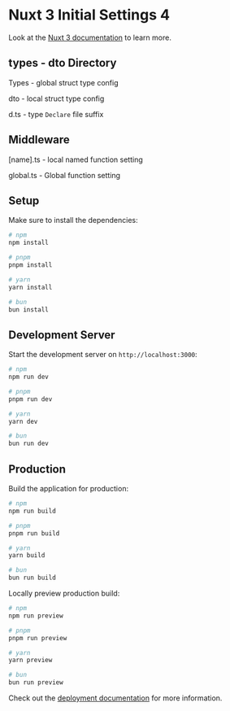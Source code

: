 # Nuxt 3 Initial Settings 4

Look at the [Nuxt 3 documentation](https://nuxt.com/docs/getting-started/introduction) to learn more.

## types - dto Directory

Types - global struct type config

dto - local struct type config

d.ts - type `Declare` file suffix

## Middleware

[name].ts - local named function setting

global.ts - Global function setting

## Setup

Make sure to install the dependencies:

```bash
# npm
npm install

# pnpm
pnpm install

# yarn
yarn install

# bun
bun install
```

## Development Server

Start the development server on `http://localhost:3000`:

```bash
# npm
npm run dev

# pnpm
pnpm run dev

# yarn
yarn dev

# bun
bun run dev
```

## Production

Build the application for production:

```bash
# npm
npm run build

# pnpm
pnpm run build

# yarn
yarn build

# bun
bun run build
```

Locally preview production build:

```bash
# npm
npm run preview

# pnpm
pnpm run preview

# yarn
yarn preview

# bun
bun run preview
```

Check out the [deployment documentation](https://nuxt.com/docs/getting-started/deployment) for more information.
